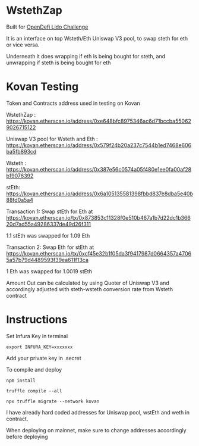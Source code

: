 # WstethZap

Built for [OpenDefi Lido Challenge](https://gitcoin.co/issue/lidofinance/lido-dao/343/100025668)

It is an interface on top Wsteth/Eth Uniswap V3 pool, to swap steth for eth or vice versa.

Underneath it does wrapping if eth is being bought for steth, and unwrapping if steth is being bought for eth

# Kovan Testing

Token and Contracts address used in testing on Kovan

WstethZap : https://kovan.etherscan.io/address/0xe648bfc8975346ac6d71bccba550629026715122

Uniswap V3 pool for Wsteth and Eth : https://kovan.etherscan.io/address/0x579f24b20a237c7544b1ed7468e606ba5fb893cd

Wsteth : https://kovan.etherscan.io/address/0x387e56c0574a05f480e1ee0fa00af28b19076392

stEth: https://kovan.etherscan.io/address/0x6a105135581398fbbd837e8dba5e40b88fd0a5a4

Transaction 1: Swap stEth for Eth at https://kovan.etherscan.io/tx/0x873853c11328f0e510b467a1b7d22dc1b36620d7ad55a49286337de49d26f311
 
1.1 stEth was swapped for 1.09 Eth

Transaction 2: Swap Eth for stEth at https://kovan.etherscan.io/tx/0xcf45e32b1f05da3f9417987d0664357a47065a57b79d4489593f39ea611f13ca

1 Eth was swapped for 1.0019 stEth

Amount Out can be calculated by using Quoter of Uniswap V3 and accordingly adjusted with steth-wsteth conversion rate from Wsteth contract

# Instructions

Set Infura Key in terminal

`export INFURA_KEY=xxxxxxx`

Add your private key in .secret

To compile and deploy

`npm install`

`truffle compile --all`

`npx truffle migrate --network kovan`

I have already hard coded addresses for Uniswap pool, wstEth and weth in contract.

When deploying on mainnet, make sure to change addresses accordingly before deploying
